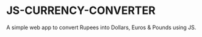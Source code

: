 # JS-CURRENCY-CONVERTER
A simple web app to convert Rupees into Dollars, Euros &amp; Pounds using JS.
